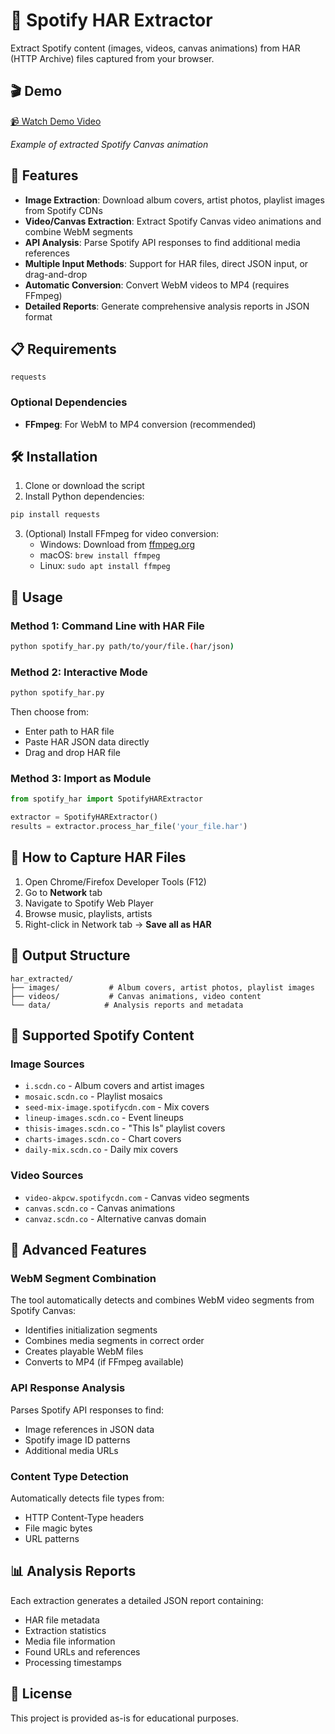 # 🎵 Spotify HAR Extractor

Extract Spotify content (images, videos, canvas animations) from HAR (HTTP Archive) files captured from your browser.

## 🎬 Demo

[📹 Watch Demo Video](video/video.mp4)

*Example of extracted Spotify Canvas animation*

## 🚀 Features

- **Image Extraction**: Download album covers, artist photos, playlist images from Spotify CDNs
- **Video/Canvas Extraction**: Extract Spotify Canvas video animations and combine WebM segments
- **API Analysis**: Parse Spotify API responses to find additional media references
- **Multiple Input Methods**: Support for HAR files, direct JSON input, or drag-and-drop
- **Automatic Conversion**: Convert WebM videos to MP4 (requires FFmpeg)
- **Detailed Reports**: Generate comprehensive analysis reports in JSON format

## 📋 Requirements

```
requests
```

### Optional Dependencies
- **FFmpeg**: For WebM to MP4 conversion (recommended)

## 🛠️ Installation

1. Clone or download the script
2. Install Python dependencies:
```bash
pip install requests
```

3. (Optional) Install FFmpeg for video conversion:
   - Windows: Download from [ffmpeg.org](https://ffmpeg.org/download.html)
   - macOS: `brew install ffmpeg`
   - Linux: `sudo apt install ffmpeg`

## 📖 Usage

### Method 1: Command Line with HAR File
```bash
python spotify_har.py path/to/your/file.(har/json)
```

### Method 2: Interactive Mode
```bash
python spotify_har.py
```
Then choose from:
- Enter path to HAR file
- Paste HAR JSON data directly
- Drag and drop HAR file

### Method 3: Import as Module
```python
from spotify_har import SpotifyHARExtractor

extractor = SpotifyHARExtractor()
results = extractor.process_har_file('your_file.har')
```

## 📁 How to Capture HAR Files

1. Open Chrome/Firefox Developer Tools (F12)
2. Go to **Network** tab
3. Navigate to Spotify Web Player
4. Browse music, playlists, artists
5. Right-click in Network tab → **Save all as HAR**

## 📂 Output Structure

```
har_extracted/
├── images/           # Album covers, artist photos, playlist images
├── videos/           # Canvas animations, video content
└── data/            # Analysis reports and metadata
```

## 🎯 Supported Spotify Content

### Image Sources
- `i.scdn.co` - Album covers and artist images
- `mosaic.scdn.co` - Playlist mosaics
- `seed-mix-image.spotifycdn.com` - Mix covers
- `lineup-images.scdn.co` - Event lineups
- `thisis-images.scdn.co` - "This Is" playlist covers
- `charts-images.scdn.co` - Chart covers
- `daily-mix.scdn.co` - Daily mix covers

### Video Sources
- `video-akpcw.spotifycdn.com` - Canvas video segments
- `canvas.scdn.co` - Canvas animations
- `canvaz.scdn.co` - Alternative canvas domain

## 🔧 Advanced Features

### WebM Segment Combination
The tool automatically detects and combines WebM video segments from Spotify Canvas:
- Identifies initialization segments
- Combines media segments in correct order
- Creates playable WebM files
- Converts to MP4 (if FFmpeg available)

### API Response Analysis
Parses Spotify API responses to find:
- Image references in JSON data
- Spotify image ID patterns
- Additional media URLs

### Content Type Detection
Automatically detects file types from:
- HTTP Content-Type headers
- File magic bytes
- URL patterns

## 📊 Analysis Reports

Each extraction generates a detailed JSON report containing:
- HAR file metadata
- Extraction statistics
- Media file information
- Found URLs and references
- Processing timestamps

## 📄 License


This project is provided as-is for educational purposes.

